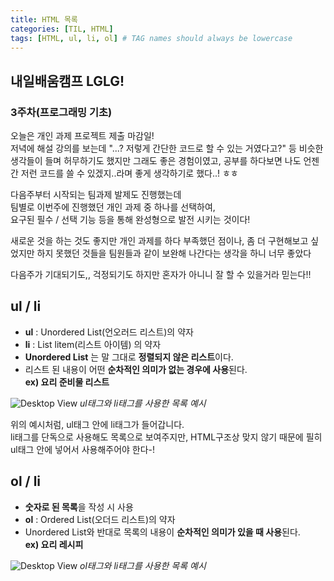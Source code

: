 ```yaml
---
title: HTML 목록
categories: [TIL, HTML]
tags: [HTML, ul, li, ol] # TAG names should always be lowercase
---
```


## 내일배움캠프 LGLG!

### 3주차(프로그래밍 기초)

오늘은 개인 과제 프로젝트 제출 마감일!<br>
저녁에 해설 강의를 보는데 "...? 저렇게 간단한 코드로 할 수 있는 거였다고?" 등 비슷한 생각들이 들며 허무하기도 했지만 그래도 좋은 경험이였고, 공부를 하다보면 나도 언젠간 저런 코드를 쓸 수 있겠지..라며 좋게 생각하기로 했다..! ㅎㅎ

다음주부터 시작되는 팀과제 발제도 진행했는데<br>
팀별로 이번주에 진행했던 개인 과제 중 하나를 선택하여,<br>
요구된 필수 / 선택 기능 등을 통해 완성형으로 발전 시키는 것이다!

새로운 것을 하는 것도 좋지만 개인 과제를 하다 부족했던 점이나, 좀 더 구현해보고 싶었지만 하지 못했던 것들을 팀원들과 같이 보완해 나간다는 생각을 하니 너무 좋았다

다음주가 기대되기도,, 걱정되기도 하지만 혼자가 아니니 잘 할 수 있을거라 믿는다!!

## **ul / li**

- **ul** : Unordered List(언오러드 리스트)의 약자
- **li** : List litem(리스트 아이템) 의 약자
- **Unordered List** 는 말 그대로 **정렬되지 않은 리스트**이다.
- 리스트 된 내용이 어떤 **순차적인 의미가 없는 경우에 사용**된다.<br>
  **ex) 요리 준비물 리스트**

![Desktop View](til/etc/ul-li.png)
_ul태그와 li태그를 사용한 목록 예시_

위의 예시처럼, ul태그 안에 li태그가 들어갑니다.<br>
li태그를 단독으로 사용해도 목록으로 보여주지만, HTML구조상 맞지 않기 때문에 필히 ul태그 안에 넣어서 사용해주어야 한다-!

## **ol / li**

- **숫자로 된 목록**을 작성 시 사용
- **ol** : Ordered List(오더드 리스트)의 약자
- Unordered List와 반대로 목록의 내용이 **순차적인 의미가 있을 때 사용**된다.<br>
  **ex) 요리 레시피**

![Desktop View](til/etc/ol-li.png)
_ol태그와 li태그를 사용한 목록 예시_
